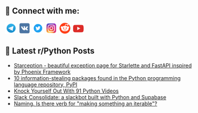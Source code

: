 ## 🔎 Connect with me:
[<img src="https://github.com/bullbesh/bullbesh/blob/main/images/Telegram.png" width="32" height="32" />](https://t.me/bullbesh)
[<img src="https://github.com/bullbesh/bullbesh/blob/main/images/VK.png" width="32" height="32" />](https://vk.com/bullbesh)
[<img src="https://github.com/bullbesh/bullbesh/blob/main/images/Twitter.png" width="32" height="32" />](https://twitter.com/bullbesh1)
[<img src="https://github.com/bullbesh/bullbesh/blob/main/images/Instagram.png" width="32" height="32" />](https://www.instagram.com/bullbesh)
[<img src="https://github.com/bullbesh/bullbesh/blob/main/images/Reddit.png" width="32" height="32" />](https://www.reddit.com/user/bullbesh)
[<img src="https://github.com/bullbesh/bullbesh/blob/main/images/YouTube.png" width="32" height="32" />](https://www.youtube.com/channel/UCtfjRs6uzgq5mfm8S06WTcg)

## 📕 Latest r/Python Posts
<!-- BLOG-POST-LIST:START -->
- [Starception - beautiful exception page for Starlette and FastAPI inspired by Phoenix Framework](https://www.reddit.com/r/Python/comments/wkbl21/starception_beautiful_exception_page_for/)
- [10 information-stealing packages found in the Python programming language repository, PyPI](https://www.reddit.com/r/Python/comments/wka66d/10_informationstealing_packages_found_in_the/)
- [Knock Yourself Out With 91 Python Videos](https://www.reddit.com/r/Python/comments/wk9jlq/knock_yourself_out_with_91_python_videos/)
- [Slack Consolidate: a slackbot built with Python and Supabase](https://www.reddit.com/r/Python/comments/wk95z2/slack_consolidate_a_slackbot_built_with_python/)
- [Naming. Is there verb for &quot;making something an iterable&quot;?](https://www.reddit.com/r/Python/comments/wk8gj9/naming_is_there_verb_for_making_something_an/)
<!-- BLOG-POST-LIST:END -->

